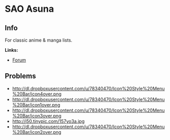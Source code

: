 # SAO Asuna

## Info

For classic anime & manga lists.

**Links:**
- [Forum](https://myanimelist.net/forum/?topicid=618961)


## Problems

- http://dl.dropboxusercontent.com/u/78340470/Icon%20Style%20Menu%20Bar/icon4over.png
- http://dl.dropboxusercontent.com/u/78340470/Icon%20Style%20Menu%20Bar/icon1over.png
- http://dl.dropboxusercontent.com/u/78340470/Icon%20Style%20Menu%20Bar/icon3over.png
- http://i50.tinypic.com/157yo3a.jpg
- http://dl.dropboxusercontent.com/u/78340470/Icon%20Style%20Menu%20Bar/icon2over.png
